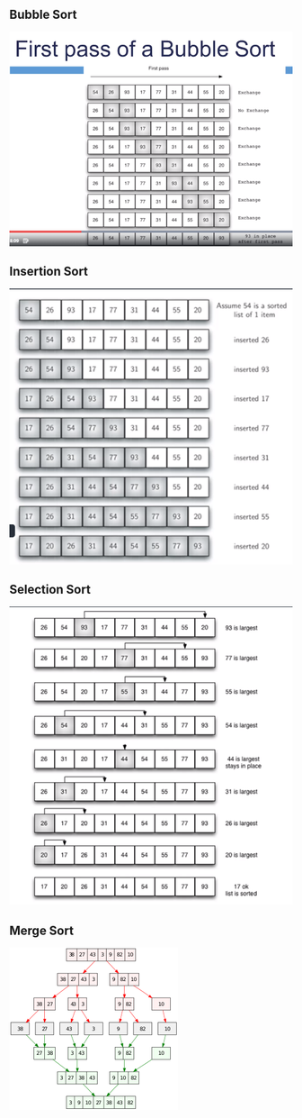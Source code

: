 ## Bubble Sort
![Bubble sort](./bubble.png)

## Insertion Sort
![Insertion sort](./insertion%20sort.png)

## Selection Sort
![Selection Sort](selection.png)

## Merge Sort
![Merge sort](merge.png)